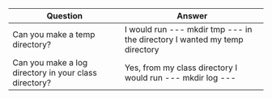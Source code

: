 | Question | Answer |
|---| ---|
| Can you make a temp directory?| I would run --- mkdir tmp --- in the directory I wanted my temp directory|
| Can you make a log directory in your class directory? | Yes, from my class directory I would run --- mkdir log ---|
